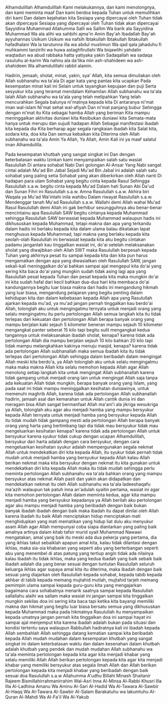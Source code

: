 Alhamdulillah Alhamdulillah Kami melakukannya, dan kami menolongnya, dan kami meminta maaf Dan kami berdoa kepada Tuhan untuk memulihkan diri kami Dan dalam kejahatan kita Sesiapa yang dipercayai oleh Tuhan tidak akan dipercayai Sesiapa yang dipercayai oleh Tuhan tidak akan dipercayai Sayyidina Muhammad Allahumma Salli wa Sallim Wa barik ala Sayyidina Muhammad Wa ala alihi wa sahbihi ajma'in Amin Bay'ah Ibadallah Bay'ah ayyuhannas Usikum Usikum wa nafsih Ibtakullah Ibtakullah Ibtakullah hafadhalani Wa la tarutunna illa wa abdul muslimun Wa qad qala jahaduhu fi muhkammi tanzirihi wa huwa astaghfirullahi Wa biqawlihi yahdalin waqtadun wa abud rabbaka hatta yatiyaka yakin Sadaqallah wa sadaqa rasuluhu al-karim Wa nahnu ala da'lika min ash-shahideen wa ash-shahideen Wa alhamdulillahi rabbil alamin. 

Hadirin, jemaah, sholat, minat, yakin, sya' Allah, kita semua dimuliakan oleh Allah subhanahu wa ta'ala Di agar kata yang pantas kita ucapkan Pada kesempatan minat kali ini Selain untuk tayangkan kepujaan dan puji Serta sesyukur kita yang teramat mendalam Kehamilan Allah subhanahu wa ta'ala Ialah Allah subhanahu wa ta'ala yang telah melipahkan Yang telah mencurahkan Segala balunya ni'matnya kepada kita Di antaranya ni'mat iman wal-islam Ni'mat sehat wal-afiyah Dan ni'mat panjang bubur Sehingga dengan ni'mat itu Kita sebagai hamba Allah yang beriman Kita mampu meninggalkan aktivitas duniawi kita Kesibukan duniawi kita Semata-mata hanya untuk merupu dan sujudi hadapan Allah Sebagai manifestasi ibadah kita kepada dia Kita berharap agar segala rangkaian ibadah kita Salat kita, sodara kita, doa kita Dan semua kebaikan kita Diterima oleh Allah subhanahu wa ta'ala Amin Ya Allah, Ya Allah, Amin Kali ini ya maaf salatul iman Alhamdulilla. 

Pada kesempatan khutbah yang sangat singkat ini Dan dengan keterbatasan waktu Izinkan kami menyampaikan salah satu wasiat Rasulullah Di antara sohabat Nabi Dari golongan Al-Ansar Yang Nabi sangat cintai adalah Mu'ad Bin Jabal Sejadi Mu'ad Bin Jabal ini adalah salah satu sohabat yang paling setia Sohabat yang akan diberkirkan oleh Allah nanti Di hadapan para ulam Sohabat yang begitu cinta kepada Rasul Sehingga Rasulullah s.a.w. begitu cinta kepada Mu'ad Dalam hati Sunan Abi Da'ud dan Sunan Fihri ini Rasulullah s.a.w. Amna Rasulullah s.a.w. Akhira biri Waqala ya Mu'ad Wa'intahi inila wahibu Dalam riwayat Rasulullah s.a.w. Mendenggar tanah Mu'ad Rasulullah s.a.w. Wallahi demi Allah wahai Mu'ad Rasul Rasulullah demi Allah ini gak berhibur sesungguhnya aku benar-benar mencintainu apa Rasulullah SAW begitu cintanya kepada Muhammad sehingga Rasulullah SAW berwasiat kepada Muhammad walaupun hadis ini dikhususkan kepada Muhammad, tetapi makna dan apa yang terkandu dalam hadis ini berlaku kepada kita dalam ulama balau dikatakan lapat menghusus kepada Muhammad, tapi makna yang berlaku kepada kita seolah-olah Rasulullah ini berwasiat kepada kita aku begitu cintakan padamu janganlah kau tinggalkan wasiat ini, do'ai setelah melaksanakan sholat yang diwajibkan oleh Allah SWT maka Rasulullah berpesah kepada Tuhan yang akhirnya pesat itu sampai kepada kita dan kita pun harus mengamalkan dengan apa yang diwasiatkan oleh Rasulullah SAW, jangan sekali-kali meninggalkan do'ai bahkan sampai ajal mengepul kita do'ai yang sering kita baca do'ai yang mungkin sudah tidak asing lagi apa yang Rasulullah pesat kepada Tuhan dan pesat kepada kita maka mungkin do'ai ini kita sudah hafal dari kecil bahkan dua-dua hari kita membaca do'ai kandungannya begitu luar biasa makna dari hadis ini mengandung hikmah yang luar biasa, mengandung pelajaran yang begitu penting dalam kehidupan kita dan dalam kebebasan kepada Allah apa yang Rasulullah ajarkan kepada mu'ad, ya mu'ad jangan pernah tinggalkan kau berdo'ai Allah, tolonglah aku untuk mengingatmu ternyata untuk menjadi orang yang selalu mengingatmu itu perlu pertolongan Allah semua langkah kita itu tidak terlepas dari kekuatan dan pertolongan Allah berapa banyak orang yang mampu berjalan kaki sejauh 5 kilometer beneran mampu sejauh 10 kilometer mengangkat panter seberat 15 kilo tapi begitu sulit mengangkat kedua tangannya untuk melaksanakan ibadah sholat, kenapa? karena tidak ada pertolongan Allah dia mampu berjalan sejauh 10 kilo bahkan 20 kilo tapi tidak mampu melangkahkan kakinya menuju masjid, kenapa? karena tidak ada pertolongan Allah subhanallah maka semua ibadah kita itu tidak terlepas dari pertolongan Allah sehingga dalam beribadah dalam mengingat Allah meski kita berdo'a, ya Allah tolonglah aku untuk selalu mengingatmu maka maka makna Allah kita selalu memohon kepada Allah agar Allah menolong setiap langkah kita untuk mengingat Allah subhanallah karena tidak gampang untuk menjadi orang lain untuk mengingat Allah saja tanpa ada kekuatan Allah tidak mungkin, berapa banyak orang yang Islam, yang pada saat ini tidak mampu meninggalkan kesihatan duniawinya, untuk memenuhi maghrib Allah, karena tidak ada pertolongan Allah subhanallah hadirin, jamaah asal dan kemarahan untuk Allah cantik dunia ini dan meragam bisa Allah sangat bermanfaat Allah ma'ani'i ala jikriga wesukriga ya Allah, tolonglah aku agar aku menjadi hamba yang mampu bersyukur kepada Allah ternyata untuk menjadi hamba yang bersyukur kepada Allah itu tidak mudah tidak gampang mesti ada pertolongan Allah berapa banyak orang yang harta yang bertimbang tapi dia tidak mau bersyukur tidak mau mengeluarkan kesihatan kenapa? karena tidak ada pertolongan Allah untuk bersyukur karena syukur tidak cukup dengan ucapan Alhamdulillah, bersyukur dari harta adalah dengan cara bersyukur, dengan cara mengeluarkan kesihatan syukur adalah mempergunakan segala nekmat Allah untuk mendekatkan diri kita kepada Allah, itu syukur tidak pernah tidak mudah untuk menjadi hamba yang bersyukur kepada Allah kalau Allah berikan nekmat maka kita bersyukur dengan nekmat itu kita gunakan untuk mendekatkan diri kita kepada Allah maka itu tidak mudah sehingga perlu meminta pertolongan Allah subhanahu wa ta'ala bahkan orang yang mampu bersyukur atas nekmat Allah pasti dan yakin akan didapatkan dan mendekatkan nekmat itu oleh Allah subhanahu wa ta'ala ladeeshaqafu ma'azih walaupun tak patuh inna an'adulah syaitin pertama, wasiat ini agar kita memohon pertolongan Allah dalam meminta kedua, agar kita mampu menjadi hamba yang bersyukur kepadanya ya Allah berilah aku pertolongan agar aku mampu menjadi hamba yang beribadah dengan baik bukan banyak ibadah ibadah dengan baik maka ibadah itu dapat dinilai oleh Allah karena ibadah itu baik Allah menciptakan hidup menciptakan mati menghidupkan yang mati mematikan yang hidup liat dulu aku menyukur asam Allah agar Allah mempunyai coba siapa diantarkan yang paling baik amalnya artinya dalam kitab tafsir murid syait Muhammad Nawawi mengatakan, amal yang baik itu meski ada dua pekerja yang pertama, dia yang ikhlas takut sebaiklah apapun amal kita, kalau tidak dilantasi dengan ikhlas, maka sia-sia khabaran yang seperti abu yang berterbangan seperti abu yang menembel di atas patung yang tertiup angin tidak ada nilainya kalau ibadah itu tidak ikhlas, maka yang kedua ibadah yang baik sebaik baik ibadah adalah dia yang benar sesuai dengan tuntutan Rasulullah seluruh keluarga ikhlas agar supaya amal kita itu diterima, maka ibadah dengan baik sesuai yang diajarkan oleh Rasulullah kepada sohabat, kepada tabib kepada akhbar di tabib kepada memang mujtahid mutlah, mujtahid tarjeh memang pemimpin ulama sampai kepada guru-guru kita yang mengajarkan bagaimana cara sohabatnya menarik saatnya sampai kepada Rasulullah sallallahu alaihi wa sallam maka wasiat ini jangan sampai kita tinggalkan mungkin sekilas doa ini sering kita baca tapi ketika kita bayangi memiliki makna dan hikmat yang begitu luar biasa bersatu semua yang dikhususkan kepada Muhammad maka pada hikmatnya Rasulullah itu menyampaikan kepada umatnya jangan pernah kita tinggalkan doa ini sampai hayat ini sampai ajal menjemput kita karena ibadah adalah bukan pada situasi dan kondisi tertentu saya walaupun Rabbullah hadiratnya kali ini ibadah kepada Allah sembahlah Allah sehingga datang kematian sampai kita beribadah kepada Allah mudah mudahan dalam kesempatan khutbah yang sangat singkat ini dalam keterbatasan waktu dan dalam kesenahan dalam khutbah adalah khutbah yang pendek dan mudah mudahan Allah subhanahu wa ta'ala meminta pertolongan kepada kita agar kita menjadi khabar yang selalu memiliki Allah Allah berikan pertolongan kepada kita agar kita menjadi khabar yang memiliki bersyukur atas segala ilmah Allah dan Allah berikan pertolongan kepada kita menjadi khabar yang beribadah dengan baik sesuai doa Rasulullah s.a.w Allahumma A'udhu Billahi Minash Shaitanir Rajeem Bismillahirrahmanirrahim Wal-Asri Inna Al-Minsa Al-Rabbi Khusri Illa Illa Al-Ladhina Amanu Wa Aminu Al-Sari Al-Hadid Wa Al-Tawara Al-Sawbir Al-Haqq Wa Al-Tawara Al-Sawbir Al-Salam Barakatuhu wa lakumtuhu Al-Quran Al-Mahdi Wa Al-Fa'il Wa Al-Yakub